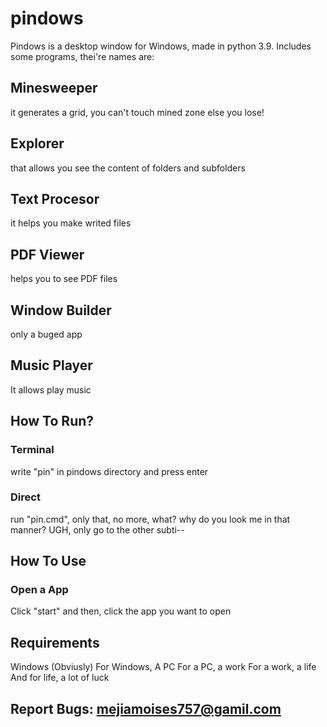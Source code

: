 # pindows
Pindows is a desktop window for Windows, made in python 3.9.
Includes some programs, thei're names are:

## Minesweeper
it generates a grid, you can't touch mined zone else you lose!

## Explorer
that allows you see the content of folders and subfolders

## Text Procesor
it helps you make writed files

## PDF Viewer
helps you to see PDF files

## Window Builder
only a buged app

## Music Player
It allows play music

## How To Run?
### Terminal
write "pin" in pindows directory
and press enter

### Direct
run "pin.cmd",
only that, no more,
what? why do you look me in that manner?
UGH, only go to the other subti--

## How To Use
### Open a App
Click "start"
and then, click the app you want to open

## Requirements
Windows (Obviusly)
For Windows,  A PC
For a PC, a work
For a work, a life
And for life, a lot of luck

## Report Bugs: mejiamoises757@gamil.com
